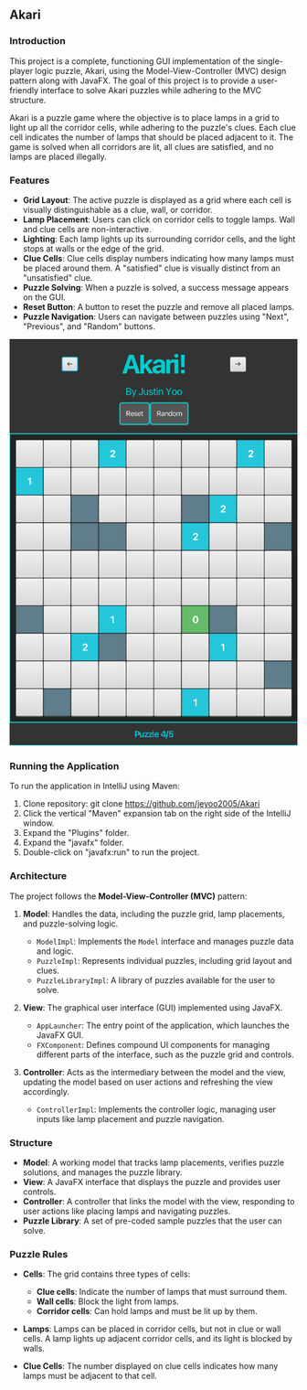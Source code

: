 ## Akari

### Introduction

This project is a complete, functioning GUI implementation of the single-player logic puzzle, Akari, using the Model-View-Controller (MVC) design pattern along with JavaFX. The goal of this project is to provide a user-friendly interface to solve Akari puzzles while adhering to the MVC structure.

Akari is a puzzle game where the objective is to place lamps in a grid to light up all the corridor cells, while adhering to the puzzle's clues. Each clue cell indicates the number of lamps that should be placed adjacent to it. The game is solved when all corridors are lit, all clues are satisfied, and no lamps are placed illegally.

### Features

- **Grid Layout**: The active puzzle is displayed as a grid where each cell is visually distinguishable as a clue, wall, or corridor.
- **Lamp Placement**: Users can click on corridor cells to toggle lamps. Wall and clue cells are non-interactive.
- **Lighting**: Each lamp lights up its surrounding corridor cells, and the light stops at walls or the edge of the grid.
- **Clue Cells**: Clue cells display numbers indicating how many lamps must be placed around them. A "satisfied" clue is visually distinct from an "unsatisfied" clue.
- **Puzzle Solving**: When a puzzle is solved, a success message appears on the GUI.
- **Reset Button**: A button to reset the puzzle and remove all placed lamps.
- **Puzzle Navigation**: Users can navigate between puzzles using "Next", "Previous", and "Random" buttons.

![Puzzle Example](images/AkariExample.png)

### Running the Application

To run the application in IntelliJ using Maven:
1. Clone repository: git clone https://github.com/jeyoo2005/Akari
2. Click the vertical "Maven" expansion tab on the right side of the IntelliJ window.
3. Expand the "Plugins" folder.
4. Expand the "javafx" folder.
5. Double-click on "javafx:run" to run the project.

### Architecture

The project follows the **Model-View-Controller (MVC)** pattern:

1. **Model**: Handles the data, including the puzzle grid, lamp placements, and puzzle-solving logic.
    - `ModelImpl`: Implements the `Model` interface and manages puzzle data and logic.
    - `PuzzleImpl`: Represents individual puzzles, including grid layout and clues.
    - `PuzzleLibraryImpl`: A library of puzzles available for the user to solve.

2. **View**: The graphical user interface (GUI) implemented using JavaFX.
    - `AppLauncher`: The entry point of the application, which launches the JavaFX GUI.
    - `FXComponent`: Defines compound UI components for managing different parts of the interface, such as the puzzle grid and controls.

3. **Controller**: Acts as the intermediary between the model and the view, updating the model based on user actions and refreshing the view accordingly.
    - `ControllerImpl`: Implements the controller logic, managing user inputs like lamp placement and puzzle navigation.

### Structure

- **Model**: A working model that tracks lamp placements, verifies puzzle solutions, and manages the puzzle library.
- **View**: A JavaFX interface that displays the puzzle and provides user controls.
- **Controller**: A controller that links the model with the view, responding to user actions like placing lamps and navigating puzzles.
- **Puzzle Library**: A set of pre-coded sample puzzles that the user can solve.

### Puzzle Rules

- **Cells**: The grid contains three types of cells:
    - **Clue cells**: Indicate the number of lamps that must surround them.
    - **Wall cells**: Block the light from lamps.
    - **Corridor cells**: Can hold lamps and must be lit up by them.

- **Lamps**: Lamps can be placed in corridor cells, but not in clue or wall cells. A lamp lights up adjacent corridor cells, and its light is blocked by walls.

- **Clue Cells**: The number displayed on clue cells indicates how many lamps must be adjacent to that cell.
